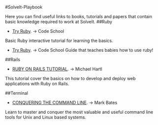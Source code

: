 #SolveIt-Playbook

Here you can find useful links to books, tutorials and papers that contain basic knowledge required to work at SolveIt.
##Ruby
* [Try Ruby](http://tryruby.org). -> Code School

Basic Ruby interactive tutorial for learning the basics.

* [Try Ruby](http://www.rubyinside.com/media/poignant-guide.pdf). -> Code School
Guide that teaches babies how to use ruby!



##Rails
* [RUBY ON RAILS TUTORIAL](https://www.railstutorial.org/book). -> Michael Hartl

This tutorial cover the basics on how to develop and deploy web applications with Ruby on Rails.

##Terminal 
* [CONQUERING THE COMMAND LINE](https://www.conqueringthecommandline.com/book). -> Mark Bates

Learn to master and conquer the most valuable and useful command line tools for Unix and Linux based systems.

